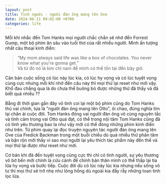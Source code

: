 ```yaml
---
layout: post
title: Tình người - người đàn ông mang tên Ove
date: 2024-06-11 09:02:00 +0700
categories: life
---
```


Mỗi khi nhắc đến Tom Hanks mọi người chắc chắn sẽ nhớ đến Forrest Gump, một bộ phim ăn sâu vào tuổi thơ của rất nhiều người. Mình ấn tượng nhất câu thoại kinh điển:
>“My mom always said life was like a box of chocolates. You never know what you're gonna get.”  
Và từ đó nó là kim chỉ nam để mình có thể tồn tại đến bây giờ. 

Căn bản cuộc sống có lúc này lúc kia, có lúc hy vọng và có lúc tuyệt vọng cùng cực nhưng mỗi khi nhớ đến câu này thì mọi thứ lại reset như mới vậy. Khổ đau chẳng qua là do chưa thể buông bỏ được những thứ đã thấy và đã biết quá nhiều ??

Bẵng đi thời gian gần đây vô tình coi lại một bộ phim cũng do Tom Hanks thủ vai chính, tựa là "người đàn ông mang tên Otto", ôi chao, đúng nghĩa tìm lại chân ái cuộc đời. Tom Hanks đóng vai người đàn ông vô cùng nguyên tắc và tình cảm trong vai Otto quá đạt, có thể trong nội tâm Tom Hanks cũng đã có tình yêu thương bao la như vậy mới có thể đóng những phim kinh điển như trên. Từ phim quay lại đọc truyện nguyên tác người đàn ông mang tên Ove của Fredick Backman trong một buổi chiều dù quá nhiều thứ phân tâm và bận rộn mới thấy vì sao mọi người lại yêu thích tác phẩm này đến thế và mọi thứ lại được như reset như mới.

Cơ bản khi đã đến tuyệt vọng cùng cực thì chỉ có tình người, sự yêu thương vô bờ bến mới chính là cứu cánh để chính bản thân mình có thể thắp lại tia lửa hy vọng và bước tiếp. Cuộc đời dù có lúc này lúc kia nhưng nếu sống vô tư thì mọi thứ sẽ trở nhẹ như lông hồng dù ngoài kia đầy rẫy những toan tính lọc lừa.

